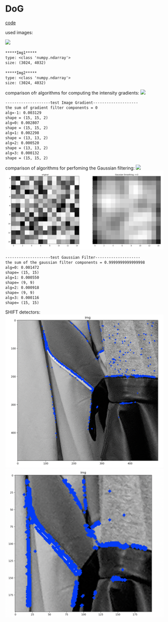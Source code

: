# DoG


[code](https://github.com/teruyuki-yamasaki/VAMR/blob/main/exercise04/code/main.py)

used images:

<img src="https://github.com/teruyuki-yamasaki/VAMR/blob/main/exercise04/results/img1img2.png"/>

```
*****Img1*****
type: <class 'numpy.ndarray'>
size: (3024, 4032)

*****Img2*****
type: <class 'numpy.ndarray'>
size: (3024, 4032)
```

comparison ofr algorithms for computing the intensity gradients:
<img src="https://github.com/teruyuki-yamasaki/VAMR/blob/main/exercise04/results/gradient.png"/>
```
--------------------test Image Gradient--------------------
the sum of gradient filter components = 0
alg=-1: 0.003129
shape = (15, 15, 2)
alg=0: 0.002807
shape = (15, 15, 2)
alg=1: 0.002298
shape = (13, 13, 2)
alg=2: 0.000520
shape = (13, 13, 2)
alg=3: 0.000132
shape = (15, 15, 2)
```


comparison of algorithms for perfoming the Gaussian filtering:
<img src="https://github.com/teruyuki-yamasaki/VAMR/blob/main/exercise04/results/GaussFiltr2.png"/>
<img src="https://github.com/teruyuki-yamasaki/VAMR/blob/main/exercise04/results/gaussed.png"/>
```
--------------------test Gaussian Filter--------------------
the sum of the gaussian filter components = 0.9999999999999998
alg=0: 0.001472
shape= (15, 15)
alg=1: 0.000550
shape= (9, 9)
alg=2: 0.000918
shape= (9, 9)
alg=3: 0.000116
shape= (15, 15)
```

SHIFT detectors:
<img src="https://github.com/teruyuki-yamasaki/VAMR/blob/main/exercise04/results/img1part.png"/>
<img src="https://github.com/teruyuki-yamasaki/VAMR/blob/main/exercise04/results/img2part.png"/>
